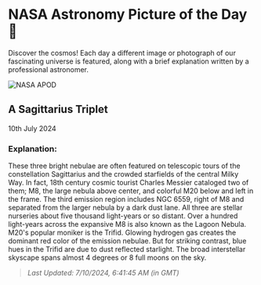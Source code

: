 
  # NASA Astronomy Picture of the Day 🌌

  Discover the cosmos! Each day a different image or photograph of our fascinating universe is featured, along with a brief explanation written by a professional astronomer.

![NASA APOD](https://apod.nasa.gov/apod/image/2407/sagittariusTri.jpg)

## A Sagittarius Triplet

10th July 2024

### Explanation: 

These three bright nebulae are often featured on telescopic tours of the constellation Sagittarius and the crowded starfields of the central Milky Way. In fact, 18th century cosmic tourist Charles Messier cataloged two of them; M8, the large nebula above center, and colorful M20 below and left in the frame. The third emission region includes NGC 6559, right of M8 and separated from the larger nebula by a dark dust lane. All three are stellar nurseries about five thousand light-years or so distant. Over a hundred light-years across the expansive M8 is also known as the Lagoon Nebula. M20's popular moniker is the Trifid. Glowing hydrogen gas creates the dominant red color of the emission nebulae. But for striking contrast, blue hues in the Trifid are due to dust reflected starlight. The broad interstellar skyscape spans almost 4 degrees or 8 full moons on the sky.

> _Last Updated: 7/10/2024, 6:41:45 AM (in GMT)_
